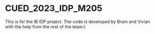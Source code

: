 # CUED_2023_IDP_M205
This is for the IB IDP project. The code is developed by Bram and Vivian with the help from the rest of the team:)
